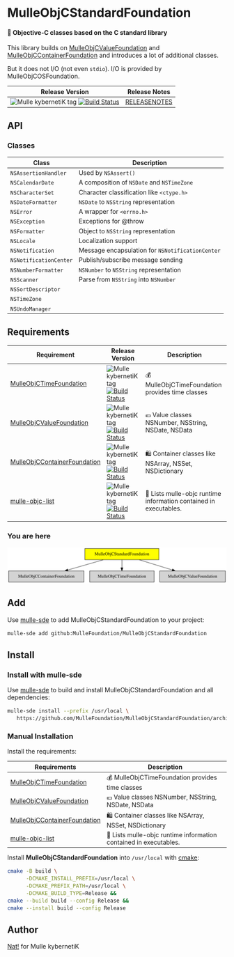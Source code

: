 # MulleObjCStandardFoundation

#### 🚤 Objective-C classes based on the C standard library

This library builds on [MulleObjCValueFoundation](//github.com/MulleFoundation/MulleObjCValueFoundation)
and [MulleObjCContainerFoundation](//github.com/MulleFoundation/MulleObjCContainerFoundation) and
introduces a lot of additional classes.

But it does not I/O (not even `stdio`). I/O is provided by 
MulleObjCOSFoundation.

| Release Version                                       | Release Notes
|-------------------------------------------------------|--------------
| ![Mulle kybernetiK tag](https://img.shields.io/github/tag//MulleObjCStandardFoundation.svg?branch=release) [![Build Status](https://github.com//MulleObjCStandardFoundation/workflows/CI/badge.svg?branch=release)](//github.com//MulleObjCStandardFoundation/actions)| [RELEASENOTES](RELEASENOTES.md) |


## API

### Classes

| Class                  | Description
|------------------------|-----------------
| `NSAssertionHandler`   | Used by `NSAssert()`
| `NSCalendarDate`       | A composition of `NSDate` and `NSTimeZone`
| `NSCharacterSet`       | Character classification like `<ctype.h>`
| `NSDateFormatter`      | `NSDate` to `NSString` representation
| `NSError`              | A wrapper for `<errno.h>`
| `NSException`          | Exceptions for @throw
| `NSFormatter`          | Object to `NSString` representation
| `NSLocale`             | Localization support
| `NSNotification`       | Message encapsulation for `NSNotificationCenter`
| `NSNotificationCenter` | Publish/subscribe message sending
| `NSNumberFormatter`    | `NSNumber` to `NSString` representation
| `NSScanner`            | Parse from `NSString` into `NSNumber`
| `NSSortDescriptor`     |
| `NSTimeZone`           |
| `NSUndoManager`        |




## Requirements

|   Requirement         | Release Version  | Description
|-----------------------|------------------|---------------
| [MulleObjCTimeFoundation](https://github.com/MulleFoundation/MulleObjCTimeFoundation) | ![Mulle kybernetiK tag](https://img.shields.io/github/tag//.svg) [![Build Status](https://github.com///workflows/CI/badge.svg?branch=release)](https://github.com///actions/workflows/mulle-sde-ci.yml) | 💰 MulleObjCTimeFoundation provides time classes
| [MulleObjCValueFoundation](https://github.com/MulleFoundation/MulleObjCValueFoundation) | ![Mulle kybernetiK tag](https://img.shields.io/github/tag//.svg) [![Build Status](https://github.com///workflows/CI/badge.svg?branch=release)](https://github.com///actions/workflows/mulle-sde-ci.yml) | 💶 Value classes NSNumber, NSString, NSDate, NSData
| [MulleObjCContainerFoundation](https://github.com/MulleFoundation/MulleObjCContainerFoundation) | ![Mulle kybernetiK tag](https://img.shields.io/github/tag//.svg) [![Build Status](https://github.com///workflows/CI/badge.svg?branch=release)](https://github.com///actions/workflows/mulle-sde-ci.yml) | 🛍 Container classes like NSArray, NSSet, NSDictionary
| [mulle-objc-list](https://github.com/mulle-objc/mulle-objc-list) | ![Mulle kybernetiK tag](https://img.shields.io/github/tag//.svg) [![Build Status](https://github.com///workflows/CI/badge.svg?branch=release)](https://github.com///actions/workflows/mulle-sde-ci.yml) | 📒 Lists mulle-objc runtime information contained in executables.

### You are here

![Overview](overview.dot.svg)

## Add

Use [mulle-sde](//github.com/mulle-sde) to add MulleObjCStandardFoundation to your project:

``` sh
mulle-sde add github:MulleFoundation/MulleObjCStandardFoundation
```

## Install

### Install with mulle-sde

Use [mulle-sde](//github.com/mulle-sde) to build and install MulleObjCStandardFoundation and all dependencies:

``` sh
mulle-sde install --prefix /usr/local \
   https://github.com/MulleFoundation/MulleObjCStandardFoundation/archive/latest.tar.gz
```

### Manual Installation

Install the requirements:

| Requirements                                 | Description
|----------------------------------------------|-----------------------
| [MulleObjCTimeFoundation](https://github.com/MulleFoundation/MulleObjCTimeFoundation)             | 💰 MulleObjCTimeFoundation provides time classes
| [MulleObjCValueFoundation](https://github.com/MulleFoundation/MulleObjCValueFoundation)             | 💶 Value classes NSNumber, NSString, NSDate, NSData
| [MulleObjCContainerFoundation](https://github.com/MulleFoundation/MulleObjCContainerFoundation)             | 🛍 Container classes like NSArray, NSSet, NSDictionary
| [mulle-objc-list](https://github.com/mulle-objc/mulle-objc-list)             | 📒 Lists mulle-objc runtime information contained in executables.

Install **MulleObjCStandardFoundation** into `/usr/local` with [cmake](https://cmake.org):

``` sh
cmake -B build \
      -DCMAKE_INSTALL_PREFIX=/usr/local \
      -DCMAKE_PREFIX_PATH=/usr/local \
      -DCMAKE_BUILD_TYPE=Release &&
cmake --build build --config Release &&
cmake --install build --config Release
```

## Author

[Nat!](https://mulle-kybernetik.com/weblog) for Mulle kybernetiK


